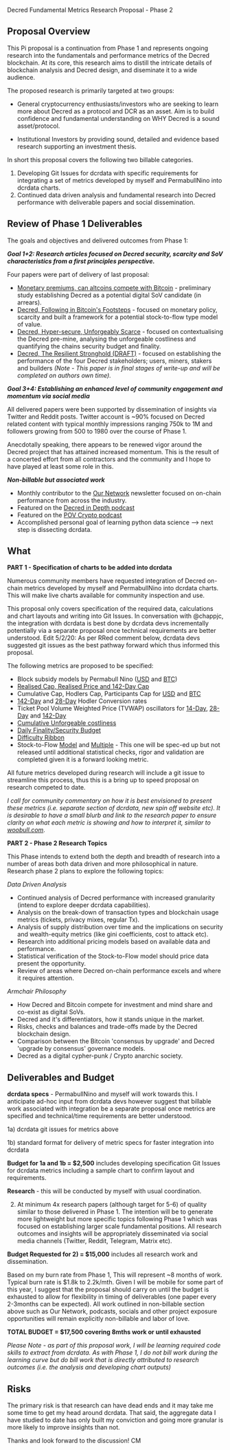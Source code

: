 Decred Fundamental Metrics Research Proposal - Phase 2

## Proposal Overview

This Pi proposal is a continuation from Phase 1 and represents ongoing research into the fundamentals and performance metrics of the Decred blockchain. At its core, this research aims to distill the intricate details of blockchain analysis and Decred design, and diseminate it to a wide audience.

The proposed research is primarily targeted at two groups:
- General cryptocurrency enthusiasts/investors who are seeking to learn more about Decred as a protocol and DCR as an asset. Aim is to build confidence and fundamental understanding on WHY Decred is a sound asset/protocol.

- Institutional Investors by providing sound, detailed and evidence based research supporting an investment thesis.

In short this proposal covers the following two billable categories.

1. Developing Git Issues for dcrdata with specific requirements for integrating a set of metrics developed by myself and PermabullNino into dcrdata charts.
2. Continued data driven analysis and fundamental research into Decred performance with deliverable papers and social dissemination.

## Review of Phase 1 Deliverables

The goals and objectives and delivered outcomes from Phase 1:

***Goal 1+2: Research articles focused on Decred security, scarcity and SoV characteristics from a first principles perspective.***

Four papers were part of delivery of last proposal:
- [Monetary premiums, can altcoins compete with Bitcoin](https://medium.com/@_Checkmatey_/monetary-premiums-can-altcoins-compete-with-bitcoin-54c97a92c6d4) - preliminary study establishing Decred as a potential digital SoV candidate (in arrears).
- [Decred, Following in Bitcoin's Footsteps](https://medium.com/@_Checkmatey_/decred-following-in-bitcoins-footsteps-f8d0e0bbaff5) - focused on monetary policy, scarcity and built a framework for a potential stock-to-flow type model of value.
- [Decred, Hyper-secure, Unforgeably Scarce](https://medium.com/@_Checkmatey_/decred-hypersecure-unforgeably-scarce-e076b91a2be) - focused on contextualising the Decred pre-mine, analysing the unforgeable costliness and quantifying the chains security budget and finality.
- [Decred, The Resilient Stronghold (DRAFT)](https://github.com/checkmatey/checkonchain/blob/master/research_articles/dcr_useradoption/dcr_useradoption.md) - focused on establishing the performance of the four Decred stakeholders; users, miners, stakers and builders *(Note - This paper is in final stages of write-up and will be completed on authors own time).*

***Goal 3+4: Establishing an enhanced level of community engagement and momentum via social media***

All delivered papers were been supported by dissemination of insights via Twitter and Reddit posts. Twitter account is ~90% focused on Decred related content with typical monthly impressions ranging 750k to 1M and followers growing from 500 to 1980 over the course of Phase 1.

Anecdotally speaking, there appears to be renewed vigor around the Decred project that has attained increased momentum. This is the result of a concerted effort from all contractors and the community and I hope to have played at least some role in this.

***Non-billable but associated work***

- Monthly contributor to the [Our Network](https://ournetwork.substack.com/p/our-network-issue-2) newsletter focused on on-chain performance from across the industry.
- Featured on the [Decred in Depth podcast](https://www.youtube.com/watch?v=2JbMWgJUoSQ)
- Featured on the [POV Crypto podcast](https://www.youtube.com/watch?v=7m1kfM0fqaE)
- Accomplished personal goal of learning python data science --> next step is dissecting dcrdata.

## What
**PART 1 - Specification of charts to be added into dcrdata**

Numerous community members have requested integration of Decred on-chain metrics developed by myself and PermabullNino into dcrdata charts. This will make live charts available for community inspection and use.

This proposal only covers specification of the required data, calculations and chart layouts and writing into Git Issues. In conversation with @chappjc, the integration with dcrdata is best done by dcrdata devs incrementally potentially via a separate proposal once technical requirements are better understood. Edit 5/2/20: As per RRed comment below, dcrdata devs suggested git issues as the best pathway forward which thus informed this proposal.

The following metrics are proposed to be specified:
- Block subsidy models by Permabull Nino ([USD](https://miro.medium.com/max/1844/1*sK7IGFqiQ5Nrf831BhEUfQ.png) and [BTC](https://miro.medium.com/max/1843/1*tYb0fdLtJY9PqcGyhFuT6Q.png))
- [Realised Cap, Realised Price and 142-Day Cap](https://miro.medium.com/max/1510/1*NpMJNsSxkPaZP5aHBhml2A.png)
- Cumulative Cap, Hodlers Cap, Participants Cap for [USD](https://miro.medium.com/max/1636/1*QLQfPaduSrcyR3U4beQx0w.png) and [BTC](https://miro.medium.com/max/1631/1*wTMJgilQsWE54qT_Yo2SUw.png)
- [142-Day](https://miro.medium.com/max/1522/1*CreqBtFHjLTuuhUDB-WeAg.png) and [28-Day](https://miro.medium.com/max/1545/1*OcPCpGF_U2h4weaSA3KRXw.png) Hodler Conversion rates
- Ticket Pool Volume Weighted Price (TVWAP) oscillators for [14-Day](https://miro.medium.com/max/1549/1*dKnx7iW6x_pUdgmcghYRBQ.png), [28-Day](https://miro.medium.com/max/1334/1*ktIRbXlz0mtjZbIfk1o6yA.png) and [142-Day](https://miro.medium.com/max/1506/1*qYVwBqf6Hb98f7QyeNdu-g.png)
- [Cumulative Unforgeable costliness](https://miro.medium.com/max/1280/1*SA8wYN3TUC7CqunFnUR3Yg.png)
- [Daily Finality/Security Budget](https://miro.medium.com/max/1449/1*GQIeyHj1yGeqNdZcU8mxmw.png)
- [Difficulty Ribbon](https://github.com/checkmatey/checkonchain/blob/master/research_articles/our_network_articles/week1_20191225/images/insight_3.png?raw=true)
- Stock-to-Flow [Model](https://miro.medium.com/max/1150/1*6bectH0xB7QfNoFDrDx5Hw.png) and [Multiple](https://miro.medium.com/max/1304/1*WeRtp2iWPaZDfKQDDQqxtg.png) - This one will be spec-ed up but not released until additional statistical checks, rigor and validation are completed given it is a forward looking metric.

All future metrics developed during research will include a git issue to streamline this process, thus this is a bring up to speed proposal on research competed to date.

*I call for community commentary on how it is best envisioned to present these metrics (i.e. separate section of dcrdata, new spin off website etc). It is desirable to have a small blurb and link to the research paper to ensure clarity on what each metric is showing and how to interpret it, similar to [woobull.com](http://charts.woobull.com/bitcoin-rvt-ratio/)*.

**PART 2 - Phase 2 Research Topics**

This Phase intends to extend both the depth and breadth of research into a number of areas both data driven and more philosophical in nature. Research phase 2 plans to explore the following topics:

*Data Driven Analysis*

- Continued analysis of Decred performance with increased granularity (intend to explore deeper dcrdata capabilities).
- Analysis on the break-down of transaction types and blockchain usage metrics (tickets, privacy mixes, regular Tx).
- Analysis of supply distribution over time and the implications on security and wealth-equity metrics (like gini coefficients, cost to attack etc).
- Research into additional pricing models based on available data and performance.
- Statistical verification of the Stock-to-Flow model should price data present the opportunity.
- Review of areas where Decred on-chain performance excels and where it requires attention.

*Armchair Philosophy*

- How Decred and Bitcoin compete for investment and mind share and co-exist as digital SoVs.
- Decred and it's differentiators, how it stands unique in the market.
- Risks, checks and balances and trade-offs made by the Decred blockchain design.
- Comparison between the Bitcoin 'consensus by upgrade' and Decred 'upgrade by consensus' governance models.
- Decred as a digital cypher-punk / Crypto anarchic society.

## Deliverables and Budget
**dcrdata specs** - PermabullNino and myself will work towards this. I anticipate ad-hoc input from dcrdata devs however suggest that billable work associated with integration be a separate proposal once metrics are specified and technical/time requirements are better understood.

1a) dcrdata git issues for metrics above

1b) standard format for delivery of metric specs for faster integration into dcrdata

**Budget for 1a and 1b = $2,500** includes developing specification Git Issues for dcrdata metrics including a sample chart to confirm layout and requirements.

**Research** - this will be conducted by myself with usual coordination.

2) At minimum 4x research papers (although target for 5-6) of quality similar to those delivered in Phase 1. The intention will be to generate more lightweight but more specific topics following Phase 1 which was focused on establishing larger scale fundamental positions. All  research outcomes and insights will be appropriately disseminated via social media channels (Twitter, Reddit, Telegram, Matrix etc). 

**Budget Requested for 2) = $15,000** includes all research work and dissemination.

Based on my burn rate from Phase 1, This will represent ~8 months of work. Typical burn rate is $1.8k to 2.2k/mth. Given I will be mobile for some part of this year, I suggest that the proposal should carry on until the budget is exhausted to allow for flexibility in timing of deliverables (one paper every 2-3months can be expected).
All work outlined in non-billable section above such as Our Network, podcasts, socials and other project exposure opportunities will remain explicitly non-billable and labor of love.

**TOTAL BUDGET = $17,500 covering 8mths work or until exhausted**

*Please Note - as part of this proposal work, I will be learning required code skills to extract from dcrdata. As with Phase 1, I do not bill work during the learning curve but do bill work that is directly attributed to research outcomes (i.e. the analysis and developing chart outputs)*

## Risks
The primary risk is that research can have dead ends and it may take me some time to get my head around dcrdata. That said, the aggregate data I have studied to date has only built my conviction and going more granular is more likely to improve insights than not.

Thanks and look forward to the discussion!
CM